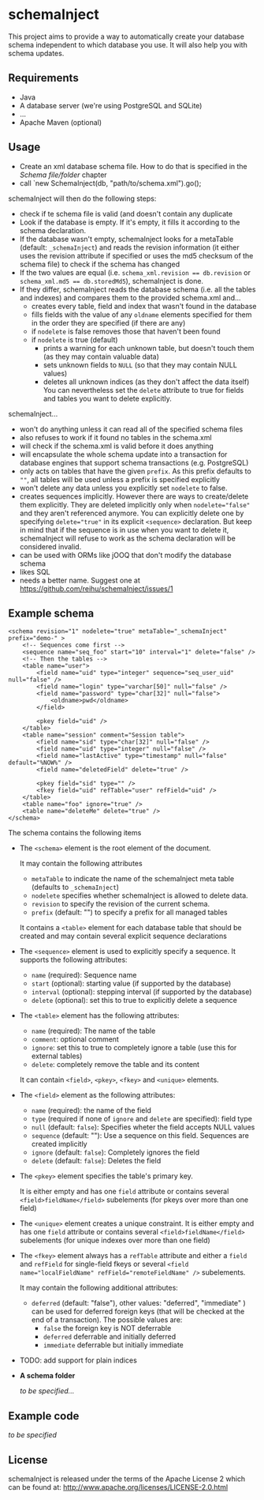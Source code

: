 schemaInject
============

This project aims to provide a way to automatically create your database schema independent to which database you use.
It will also help you with schema updates.

Requirements
------------

 * Java
 * A database server (we're using PostgreSQL and SQLite)
 * ...
 * Apache Maven (optional)

Usage
-----

 * Create an xml database schema file. How to do that is specified in the _Schema file/folder_ chapter
 * call `new SchemaInject(db, "path/to/schema.xml").go();

schemaInject will then do the following steps:
 * check if te schema file is valid (and doesn't contain any duplicate 
 * Look if the database is empty. If it's empty, it fills it according to the schema declaration.
 * If the database wasn't empty, schemaInject looks for a metaTable (default: `_schemaInject`) and
   reads the revision information (it either uses the revision attribute if specified or uses the
   md5 checksum of the schema file) to check if the schema has changed
 * If the two values are equal (i.e. `schema_xml.revision == db.revision` or `schema_xml.md5 == db.storedMd5`),
   schemaInject is done.
 * If they differ, schemaInject reads the database schema (i.e. all the tables and indexes) and compares
   them to the provided schema.xml and...
   * creates every table, field and index that wasn't found in the database
   * fills fields with the value of any `oldname` elements specified for them in the order they are specified (if there are any)
   * if `nodelete` is false removes those that haven't been found
   * if `nodelete` is true (default)
     * prints a warning for each unknown table, but doesn't touch them (as they may contain valuable data)
     * sets unknown fields to `NULL` (so that they may contain NULL values)
     * deletes all unknown indices (as they don't affect the data itself)
     You can nevertheless set the `delete` attribute to true for fields and tables you want to delete explicitly.

schemaInject...
 * won't do anything unless it can read all of the specified schema files
 * also refuses to work if it found no tables in the schema.xml
 * will check if the schema.xml is valid before it does anything
 * will encapsulate the whole schema update into a transaction for database engines that support schema transactions (e.g. PostgreSQL)
 * only acts on tables that have the given `prefix`. As this prefix defaults
   to `""`, all tables will be used unless a prefix is specified explicitly
 * won't delete any data unless you explicitly set `nodelete` to false.
 * creates sequences implicitly. However there are ways to create/delete them
   explicitly.
   They are deleted implicitly only when `nodelete="false"` and they aren't referenced anymore.
   You can explicitly delete one by specifying `delete="true"` in its explicit
   `<sequence>` declaration.
   But keep in mind that if the sequence is in use when you want to delete it,
   schemaInject will refuse to work as the schema declaration will be
   considered invalid.
 * can be used with ORMs like jOOQ that don't modify the database schema
 * likes SQL
 * needs a better name. Suggest one at https://github.com/reihu/schemaInject/issues/1


Example schema
--------------

	<schema revision="1" nodelete="true" metaTable="_schemaInject" prefix="demo-" >
		<!-- Sequences come first -->
		<sequence name="seq_foo" start="10" interval="1" delete="false" />
		<!-- Then the tables -->
		<table name="user">
			<field name="uid" type="integer" sequence="seq_user_uid" null="false" />
			<field name="login" type="varchar[50]" null="false" />
			<field name="password" type="char[32]" null="false">
				<oldname>pwd</oldname>
			</field>

			<pkey field="uid" />
		</table>
		<table name="session" comment="Session table">
			<field name="sid" type="char[32]" null="false" />
			<field name="uid" type="integer" null="false" />
			<field name="lastActive" type="timestamp" null="false" default="%NOW%" />
			<field name="deletedField" delete="true" />

			<pkey field="sid" type="" />
			<fkey field="uid" refTable="user" refField="uid" />
		</table>
		<table name="foo" ignore="true" />
		<table name="deleteMe" delete="true" />
	</schema>

   The schema contains the following items

   * The `<schema>` element is the root element of the document.

     It may contain the following attributes
     * `metaTable` to indicate the name of the schemaInject meta table
       (defaults to `_schemaInject`)
     * `nodelete` specifies whether schemaInject is allowed to delete data.
     * `revision` to specify the revision of the current schema.
     * `prefix` (default: "") to specify a prefix for all managed tables

     It contains a `<table>` element for each database table that should be
     created and may contain several explicit sequence declarations
   * The `<sequence>` element is used to explicitly specify a sequence.
     It supports the following attributes:
     * `name` (required): Sequence name
     * `start` (optional): starting value (if supported by the database)
     * `interval` (optional): stepping interval (if supported by the database)
     * `delete` (optional): set this to true to explicitly delete a sequence
   * The `<table>` element has the following attributes:
     * `name` (required): The name of the table
     * `comment`: optional comment
     * `ignore`: set this to true to completely ignore a table (use this for external tables)
     * `delete`: completely remove the table and its content

     It can contain `<field>`, `<pkey>`, `<fkey>` and `<unique>` elements.
   * The `<field>` element as the following attributes:
     * `name` (required): the name of the field
     * `type` (required if none of `ignore` and `delete` are specified): field type
     * `null` (default: `false`): Specifies wheter the field accepts NULL values
     * `sequence` (default: ""): Use a sequence on this field. Sequences are created implicitly
     * `ignore` (default: `false`): Completely ignores the field
     * `delete` (default: `false`): Deletes the field
   * The `<pkey>` element specifies the table's primary key.

     It is either empty and has one `field` attribute or contains several
     `<field>fieldName</field>` subelements (for pkeys over more than one field)
   * The `<unique>` element creates a unique constraint.
     It is either empty and has one `field` attribute or contains several
     `<field>fieldName</field>` subelements (for unique indexes over more than
     one field)
   * The `<fkey>` element always has a `refTable` attribute and either a
     `field` and `refField` for single-field fkeys or several
     `<field name="localFieldName" refField="remoteFieldName" />` subelements.

     It may contain the following additional attributes:
     * `deferred` (default: "false"), other values: "deferred", "immediate" )
       can be used for deferred foreign keys (that will be checked at the end
       of a transaction). The possible values are:
       * `false` the foreign key is NOT deferrable
       * `deferred` deferrable and initially deferred
       * `immediate` deferrable but initially immediate
   * TODO: add support for plain indices
 * __A schema folder__

   _to be specified..._

Example code
------------
_to be specified_

License
-------
schemaInject is released under the terms of the Apache License 2 which can be found at:
http://www.apache.org/licenses/LICENSE-2.0.html

